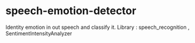 # speech-emotion-detector
Identity emotion in out speech and classify it.
Library : speech_recognition , SentimentIntensityAnalyzer
